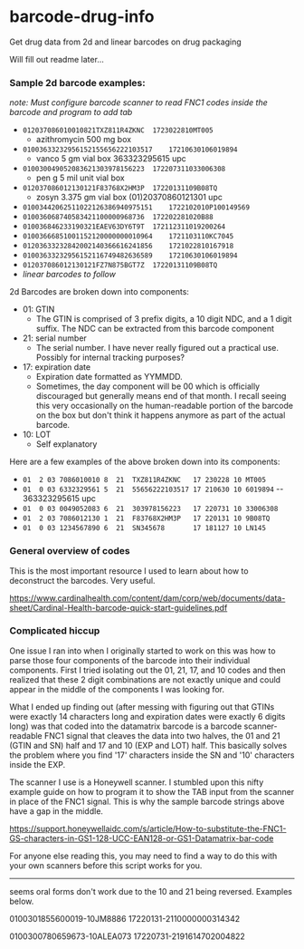 # barcode-drug-info
Get drug data from 2d and linear barcodes on drug packaging 

Will fill out readme later...

### Sample 2d barcode examples:

*note: Must configure barcode scanner to read FNC1 codes inside the barcode and program to add tab*

- ``012037086010010821TXZ811R4ZKNC	1723022810MT005`` 
    - azithromycin 500 mg box
- ``01003633232956152155656222103517	17210630106019894`` 
    - vanco 5 gm vial box 363323295615 upc
- ``010030049052083621303978156223	172207311033006308`` 
    - pen g 5 mil unit vial box
- ``012037086012130121F83768X2HM3P	17220131109B08TQ`` 
    - zosyn 3.375 gm vial box (01)20370860121301 upc
- ``01003442062511022126386940975151	1722102010P100149569``
- ``010036068740583421100000968736	172202281020B88``
- ``010036846233190321EAEV63DY6T9T	172112311019200264``
- ``01003666851001152120000000010964	1721103110KC7045``
- ``01203633232842002140366616241856	1721022810167918``
- ``01003633232956152116749482636589	17210630106019894``
- ``012037086012130121FZ7N875BGT7Z	17220131109B08TQ``
- *linear barcodes to follow*


2d Barcodes are broken down into components:

- 01: GTIN
    - The GTIN is comprised of 3 prefix digits, a 10 digit NDC, and a 1 digit suffix. The NDC can be extracted from 
    this barcode component
- 21: serial number
    - The serial number. I have never really figured out a practical use. Possibly for internal tracking purposes?
- 17: expiration date
    - Expiration date formatted as YYMMDD. 
    - Sometimes, the day component will be 00 which is officially discouraged but 
    generally means end of that month. I recall seeing this very occasionally on the human-readable portion of the 
    barcode on the box but don't think it happens anymore as part of the actual barcode.
- 10: LOT
    - Self explanatory
    
Here are a few examples of the above broken down into its components:

- ``01  2 03 7086010010 8  21  TXZ811R4ZKNC   17 230228 10 MT005`` 
- ``01  0 03 6332329561 5  21  55656222103517 17 210630 10 6019894``  -- 363323295615 upc
- ``01  0 03 0049052083 6  21  303978156223   17 220731 10 33006308`` 
- ``01  2 03 7086012130 1  21  F83768X2HM3P   17 220131 10 9B08TQ`` 
- ``01  0 03 1234567890 6  21  SN345678       17 181127 10 LN145``

### General overview of codes

This is the most important resource I used to learn about how to deconstruct the barcodes. Very useful.

https://www.cardinalhealth.com/content/dam/corp/web/documents/data-sheet/Cardinal-Health-barcode-quick-start-guidelines.pdf

### Complicated hiccup

One issue I ran into when I originally started to work on this was how to parse those four components of the barcode 
into their individual components. First I tried isolating out the 01, 21, 17, and 10 codes and then realized that these 
2 digit combinations are not exactly unique and could appear in the middle of the components I was looking for. 

What I ended up finding out (after messing with figuring out that GTINs were exactly 14 characters long and expiration 
dates were exactly 6 digits long) was that coded into the datamatrix barcode is a barcode scanner-readable FNC1 signal 
that cleaves the data into two halves, the 01 and 21 (GTIN and SN) half and 17 and 10 (EXP and LOT) half. This basically 
solves the problem where you find '17' characters inside the SN and '10' characters inside the EXP. 

The scanner I use is a Honeywell scanner. I stumbled upon this nifty example guide on how to program it to show the 
TAB input from the scanner in place of the FNC1 signal. This is why the sample barcode strings above have a gap in the 
middle.

https://support.honeywellaidc.com/s/article/How-to-substitute-the-FNC1-GS-characters-in-GS1-128-UCC-EAN128-or-GS1-Datamatrix-bar-code

For anyone else reading this, you may need to find a way to do this with your own scanners before this script works for
you. 


---------------------

seems oral forms don't work due to the 10 and 21 being reversed. Examples below.

0100301855600019-10JM8886	17220131-2110000000314342

0100300780659673-10ALEA073	17220731-2191614702004822
